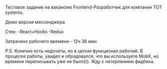 Тестовое задание на вакансию Frontend-Разработчик для компании ТОТ systems.

Демо версия мессенджера

Стек:
-React+Hooks
-Redux

Затрачено рабочего времени - 12ч 36 мин

P.S. Конечно есть недочеты, но в целом функционал рабочий. В процесее работы, увидел и обрадовался, что вы используете MobX, но времени переписывать уже не было))). Жду с нетерпением фидбека.
